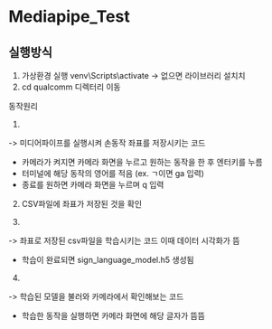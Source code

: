 # Mediapipe_Test

## 실행방식
1. 가상환경 실행 venv\Scripts\activate -> 없으면 라이브러리 설치치
2. cd qualcomm 디렉터리 이동

동작원리
1. ```python mediapipe_test.py
-> 미디어파이프를 실행시켜 손동작 좌표를 저장시키는 코드
  - 카메라가 켜지면 카메라 화면을 누르고 원하는 동작을 한 후 엔터키를 누름
  - 터미널에 해당 동작의 영어를 적음 (ex. ㄱ이면 ga 입력)
  - 종료를 원하면 카메라 화면을 누르며 q 입력

2. CSV파일에 좌표가 저장된 것을 확인

3. ```python test.py
-> 좌표로 저장된 csv파일을 학습시키는 코드
  이때 데이터 시각화가 뜸
  - 학습이 완료되면 sign_language_model.h5 생성됨

4. ```python mediapipe_result.py
-> 학습된 모델을 불러와 카메라에서 확인해보는 코드
  - 학습한 동작을 실행하면 카메라 화면에 해당 글자가 뜸뜸